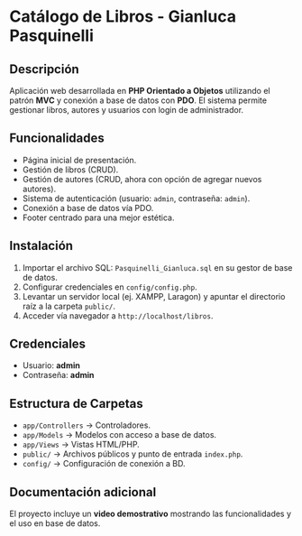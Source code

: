 # Catálogo de Libros - Gianluca Pasquinelli

## Descripción
Aplicación web desarrollada en **PHP Orientado a Objetos** utilizando el patrón **MVC** y conexión a base de datos con **PDO**.
El sistema permite gestionar libros, autores y usuarios con login de administrador.

## Funcionalidades
- Página inicial de presentación.
- Gestión de libros (CRUD).
- Gestión de autores (CRUD, ahora con opción de agregar nuevos autores).
- Sistema de autenticación (usuario: `admin`, contraseña: `admin`).
- Conexión a base de datos vía PDO.
- Footer centrado para una mejor estética.

## Instalación
1. Importar el archivo SQL: `Pasquinelli_Gianluca.sql` en su gestor de base de datos.
2. Configurar credenciales en `config/config.php`.
3. Levantar un servidor local (ej. XAMPP, Laragon) y apuntar el directorio raíz a la carpeta `public/`.
4. Acceder vía navegador a `http://localhost/libros`.

## Credenciales
- Usuario: **admin**
- Contraseña: **admin**

## Estructura de Carpetas
- `app/Controllers` → Controladores.
- `app/Models` → Modelos con acceso a base de datos.
- `app/Views` → Vistas HTML/PHP.
- `public/` → Archivos públicos y punto de entrada `index.php`.
- `config/` → Configuración de conexión a BD.

## Documentación adicional
El proyecto incluye un **video demostrativo** mostrando las funcionalidades y el uso en base de datos.


